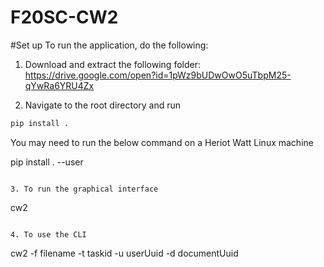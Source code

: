 # F20SC-CW2

#Set up
To run the application, do the following:

1. Download and extract the following folder:
https://drive.google.com/open?id=1pWz9bUDwOwO5uTbpM25-qYwRa6YRU4Zx


2. Navigate to the root directory and run

```bash
pip install .
```

You may need to run the below command on a Heriot Watt Linux machine

pip install . --user

```

3. To run the graphical interface 
```
cw2
```

4. To use the CLI 
```
cw2 -f filename -t taskid -u userUuid -d documentUuid
```
